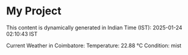 # My Project

This content is dynamically generated in Indian Time (IST): 2025-01-24 02:10:43 IST


Current Weather in Coimbatore:
Temperature: 22.88 °C
Condition: mist
